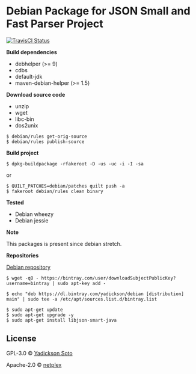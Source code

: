 # Debian Package for JSON Small and Fast Parser Project

[![TravisCI Status][travis-image]][travis-url]

**Build dependencies**

- debhelper (>= 9)
- cdbs
- default-jdk
- maven-debian-helper (>= 1.5)

**Download source code**

- unzip
- wget
- libc-bin
- dos2unix 

```
$ debian/rules get-orig-source
$ debian/rules publish-source
```

**Build project**

```
$ dpkg-buildpackage -rfakeroot -D -us -uc -i -I -sa
```
or
```
$ QUILT_PATCHES=debian/patches quilt push -a
$ fakeroot debian/rules clean binary
```

**Tested**

- Debian wheezy
- Debian jessie

**Note**

This packages is present since debian stretch.

**Repositories**

[Debian repository](https://bintray.com/yadickson/debian)

```
$ wget -qO - https://bintray.com/user/downloadSubjectPublicKey?username=bintray | sudo apt-key add -
```
```
$ echo "deb https://dl.bintray.com/yadickson/debian [distribution] main" | sudo tee -a /etc/apt/sources.list.d/bintray.list
```
```
$ sudo apt-get update
$ sudo apt-get upgrade -y
$ sudo apt-get install libjson-smart-java
```

## License

GPL-3.0 © [Yadickson Soto](https://github.com/yadickson)

Apache-2.0 © [netplex](https://github.com/netplex/json-smart-v1)

[travis-image]: https://api.travis-ci.org/yadickson/json-smart-debs.svg?branch=master
[travis-url]: https://travis-ci.org/yadickson/json-smart-debs

